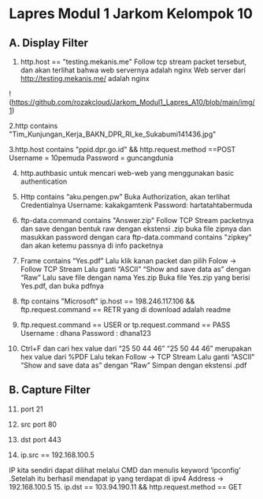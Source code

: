 # Lapres Modul 1 Jarkom Kelompok 10

## A. Display Filter
1. http.host == "testing.mekanis.me"
Follow tcp stream packet tersebut, dan akan terlihat bahwa web servernya adalah nginx
Web server dari http://testing.mekanis.me/ adalah nginx

!(https://github.com/rozakcloud/Jarkom_Modul1_Lapres_A10/blob/main/img/1)

2.http contains "Tim_Kunjungan_Kerja_BAKN_DPR_RI_ke_Sukabumi141436.jpg"

3.http.host contains "ppid.dpr.go.id" && http.request.method ==POST
Username = 10pemuda
Password = guncangdunia

4. http.authbasic
untuk mencari web-web yang menggunakan basic authentication

5. Http contains “aku.pengen.pw”
Buka Authorization, akan terlihat Credentialnya
Username: kakakgamtenk
Password: hartatahtabermuda

6. ftp-data.command contains "Answer.zip"
Follow TCP Stream packetnya dan save dengan bentuk raw dengan ekstensi .zip
buka file zipnya dan masukkan password dengan cara
ftp-data.command contains "zipkey"
dan akan ketemu passnya di info packetnya

7. Frame contains “Yes.pdf”
Lalu klik kanan packet dan pilih Folow -> Follow  TCP Stream
Lalu ganti “ASCII” “Show and save data as” dengan “Raw”
Lalu save file dengan nama Yes.zip
Buka file Yes.zip yang berisi Yes.pdf, dan buka pdfnya

8. ftp contains "Microsoft"
ip.host == 198.246.117.106 && ftp.request.command == RETR
yang di download adalah readme

9. ftp.request.command == USER or tp.request.command == PASS
Username : dhana
Password : dhana123

10. Ctrl+F dan cari hex value dari “25 50 44 46”
“25 50 44 46” merupakan hex value dari %PDF
Lalu tekan Follow -> TCP Stream
Lalu ganti “ASCII” “Show and save data as” dengan “Raw”
Simpan dengan ekstensi .pdf

## B. Capture Filter
11. port 21

12. src port 80

13. dst port 443

14. ip.src == 192.168.100.5

IP kita sendiri dapat dilihat melalui CMD dan menulis keyword ‘ipconfig’ .Setelah itu berhasil mendapat ip yang terdapat di ipv4 Address -> 192.168.100.5 
15. ip.dst == 103.94.190.11 && http.request.method == GET
